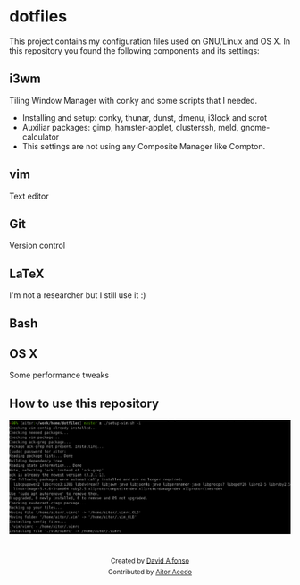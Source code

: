 # dotfiles
This project contains my configuration files used on GNU/Linux and OS X.
In this repository you found the following components and its settings:

## i3wm
Tiling Window Manager with conky and some scripts that I needed.
- Installing and setup: conky, thunar, dunst, dmenu, i3lock and scrot
- Auxiliar packages: gimp, hamster-applet, clusterssh, meld, gnome-calculator
- This settings are not using any Composite Manager like Compton.

## vim
Text editor

## Git
Version control

## LaTeX
I'm not a researcher but I still use it :)

## Bash

## OS X
Some performance tweaks


## How to use this repository 
[![asciicast](doc/how_to_use.png)](https://asciinema.org/a/syLxNIyr28e4oCIuSgINqTt6l)

<br>

<div align="center">
   <sub>Created by
   <a href="https://github.com/davidag/">David Alfonso</a>
</div>
<div align="center">
   <sub>Contributed by
   <a href="https://twitter.com/AitorAcedo">Aitor Acedo</a>
</div>
